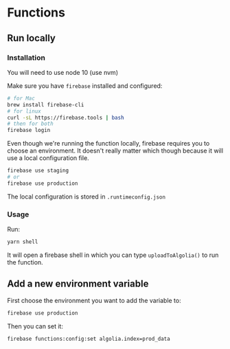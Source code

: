 # Functions

## Run locally

### Installation

You will need to use node 10 (use nvm)

Make sure you have `firebase` installed and configured:

```sh
# for Mac
brew install firebase-cli
# for linux
curl -sL https://firebase.tools | bash
# then for both
firebase login
```

Even though we're running the function locally, firebase requires you to choose an environment. It doesn't really matter which though because it will use a local configuration file.

```sh
firebase use staging
# or
firebase use production
```

The local configuration is stored in `.runtimeconfig.json`

### Usage

Run:

```sh
yarn shell
```

It will open a firebase shell in which you can type `uploadToAlgolia()` to run the function.

## Add a new environment variable

First choose the environment you want to add the variable to:

```sh
firebase use production
```

Then you can set it:

```sh
firebase functions:config:set algolia.index=prod_data
```
